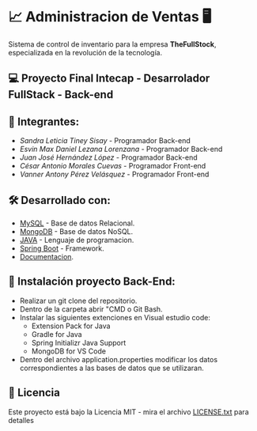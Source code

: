 # 📈 Administracion de Ventas 🖥️

Sistema de control de inventario para la empresa **TheFullStock**, especializada en la revolución de la tecnología.

## 💻 Proyecto Final Intecap - Desarrolador FullStack - Back-end

## 🙋 Integrantes:

- _Sandra Leticia Tiney Sisay_ - Programador Back-end
- _Esvin Max Daniel Lezana Lorenzana_ - Programador Back-end
- _Juan José Hernández López_ - Programador Back-end
- _César Antonio Morales Cuevas_ - Programador Front-end
- _Vanner Antony Pérez Velásquez_ - Programador Front-end

## 🛠️ Desarrollado con:

- [MySQL](https://www.mysql.com/products/workbench/) - Base de datos Relacional.
- [MongoDB](https://www.mongodb.com/products/platform/atlas-database) - Base de datos NoSQL.
- [JAVA](https://www.java.com/download/ie_manual.jsp) - Lenguaje de programacion.
- [Spring Boot](https://docs.spring.io/spring-boot/installing.html) - Framework.
- [Documentacion](https://drive.google.com/drive/folders/1q7j6VzVC3Eo3UPjnfxAAel1fY_p49U22).

## 📄 Instalación proyecto Back-End:

- Realizar un git clone del repositorio.
- Dentro de la carpeta abrir "CMD o Git Bash.
- Instalar las siguientes extenciones en Visual estudio code:
  - Extension Pack for Java
  - Gradle for Java
  - Spring Initializr Java Support
  - MongoDB for VS Code
- Dentro del archivo application.properties modificar los datos correspondientes a las bases de datos que se utilizaran.

## 📄 Licencia

Este proyecto está bajo la Licencia MIT - mira el archivo [LICENSE.txt](LICENSE.txt) para detalles
